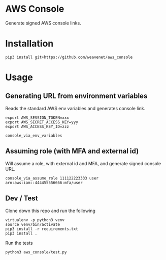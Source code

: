# AWS Console

Generate signed AWS console links.

# Installation

```
pip3 install git+https://github.com/weavenet/aws_console
```

# Usage

## Generating URL from environment variables

Reads the standard AWS env variables and generates console link.

```
export AWS_SESSION_TOKEN=xxx
export AWS_SECRET_ACCESS_KEY=yyy
export AWS_ACCESS_KEY_ID=zzz

console_via_env_variables
```

## Assuming role (with MFA and external id)

Will assume a role, with external id and MFA, and generate signed console URL.

```
console_via_assume_role 111122223333 user arn:aws:iam::444455556666:mfa/user
```

## Dev / Test

Clone down this repo and run the following

```
virtualenv -p python3 venv
source venv/bin/activate
pip3 install -r requirements.txt
pip3 install .
```

Run the tests

```
python3 aws_console/test.py
```
